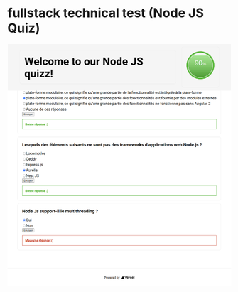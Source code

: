 # fullstack technical test (Node JS Quiz)

![Node JS Quiz](https://github.com/gaelcadoret/studeo-quiz/blob/main/nodejs-quiz.png?raw=true)